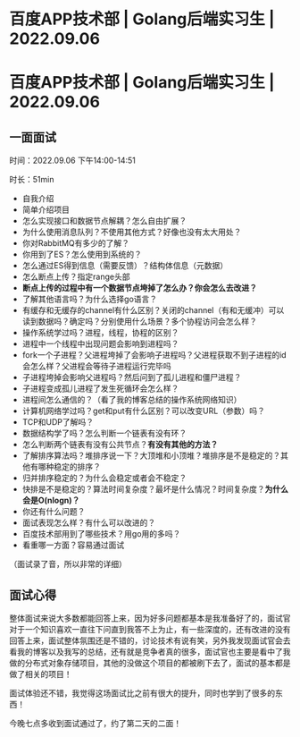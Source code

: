 # 百度APP技术部 | Golang后端实习生 | 2022.09.06


# 百度APP技术部 | Golang后端实习生 | 2022.09.06

## 一面面试

时间：2022.09.06 下午14:00-14:51

时长：51min

- 自我介绍
- 简单介绍项目
- 怎么实现接口和数据节点解耦？怎么自由扩展？
- 为什么使用消息队列？不使用其他方式？好像也没有太大用处？
- 你对RabbitMQ有多少的了解？
- 你用到了ES？怎么使用到系统的？
- 怎么通过ES得到信息（需要反馈）？结构体信息（元数据）
- 怎么断点上传？指定range头部
- **断点上传的过程中有一个数据节点垮掉了怎么办？你会怎么去改进？**
- 了解其他语言吗？为什么选择go语言？
- 有缓存和无缓存的channel有什么区别？关闭的channel（有和无缓冲）可以读到数据吗？确定吗？分别使用什么场景？多个协程访问会怎么样？
- 操作系统学过吗？进程，线程，协程的区别？
- 进程中一个线程中出现问题会影响到进程吗？
- fork一个子进程？父进程垮掉了会影响子进程吗？父进程获取不到子进程的id会怎么样？父进程会等待子进程运行完毕吗
- 子进程垮掉会影响父进程吗？然后问到了孤儿进程和僵尸进程？
- 子进程变成孤儿进程了发生死循环会怎么样？
- 进程间怎么通信的？（看了我的博客总结的操作系统网络知识）
- 计算机网络学过吗？get和put有什么区别？可以改变URL（参数）吗？
- TCP和UDP了解吗？
- 数据结构学了吗？怎么判断一个链表有没有环？
- 怎么判断两个链表有没有公共节点？**有没有其他的方法？**
- 了解排序算法吗？堆排序说一下？大顶堆和小顶堆？堆排序是不是稳定的？其他有哪种稳定的排序？
- 归并排序稳定的？为什么会稳定或者会不稳定？
- 快排是不是稳定的？算法时间复杂度？最坏是什么情况？时间复杂度？**为什么会是O(nlogn)？**
- 你还有什么问题？
- 面试表现怎么样？有什么可以改进的？
- 百度技术部用到了哪些技术？用go用的多吗？
- 看重哪一方面？容易通过面试

（面试录了音，所以非常的详细）

## 面试心得

整体面试来说大多数都能回答上来，因为好多问题都基本是我准备好了的，面试官对于一个知识喜欢一直往下问直到我答不上为止，有一些深度的，还有改进的没有回答上来，面试整体氛围还是不错的，讨论技术有说有笑，另外我发现面试官会去看我的博客以及我写的总结，还有就是竞争者真的很多，面试官也主要是看中了我做的分布式对象存储项目，其他的没做这个项目的都被刷下去了，面试的基本都是做了相关的项目！

面试体验还不错，我觉得这场面试比之前有很大的提升，同时也学到了很多的东西！

今晚七点多收到面试通过了，约了第二天的二面！

